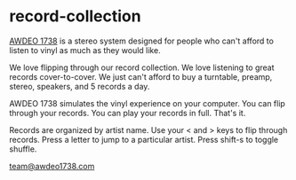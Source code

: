 # record-collection

[AWDEO 1738](https://www.awdeo1738.com) is a stereo system designed for people who can't afford to listen to vinyl as much as they would like.

We love flipping through our record collection. We love listening to great records cover-to-cover. We just can't afford to buy a turntable, preamp, stereo, speakers, and 5 records a day.

AWDEO 1738 simulates the vinyl experience on your computer. You can flip through your records. You can play your records in full. That's it.

Records are organized by artist name. Use your < and > keys to flip through records. Press a letter to jump to a particular artist. Press shift-s to toggle shuffle.

team@awdeo1738.com